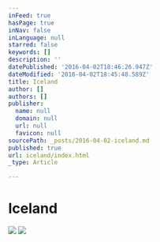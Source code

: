 ```yaml
---
inFeed: true
hasPage: true
inNav: false
inLanguage: null
starred: false
keywords: []
description: ''
datePublished: '2016-04-02T18:46:26.947Z'
dateModified: '2016-04-02T18:45:48.589Z'
title: Iceland
author: []
authors: []
publisher:
  name: null
  domain: null
  url: null
  favicon: null
sourcePath: _posts/2016-04-02-iceland.md
published: true
url: iceland/index.html
_type: Article

---
```

# Iceland
![](https://the-grid-user-content.s3-us-west-2.amazonaws.com/f4ffa53c-3114-4806-aa48-66a652f01324.jpg)
![](https://the-grid-user-content.s3-us-west-2.amazonaws.com/1f1ab971-7baf-4225-b207-b140837b294c.jpg)